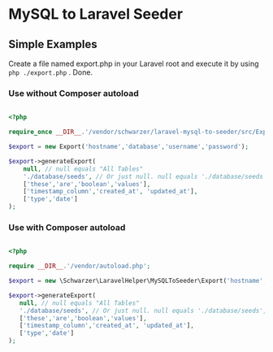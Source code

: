 # MySQL to Laravel Seeder

## Simple Examples

Create a file named export.php in your Laravel root and execute it by using `php ./export.php` . Done.

### Use without Composer autoload

```php

<?php

require_once __DIR__.'/vendor/schwarzer/laravel-mysql-to-seeder/src/Export.php';

$export = new Export('hostname','database','username','password');

$export->generateExport(
    null, // null equals "All Tables"
    './database/seeds', // Or just null. null equals './database/seeds', you can use a path of your choice
    ['these','are','boolean','values'],
    ['timestamp_column','created_at', 'updated_at'],
    ['type','date']
);

```

### Use with Composer autoload

```php

<?php

require __DIR__.'/vendor/autoload.php';

$export = new \Schwarzer\LaravelHelper\MySQLToSeeder\Export('hostname','database','username','password');

$export->generateExport(
   null, // null equals "All Tables"
   './database/seeds', // Or just null. null equals './database/seeds', you can use a path of your choice
   ['these','are','boolean','values'],
   ['timestamp_column','created_at', 'updated_at'],
   ['type','date']
);

```